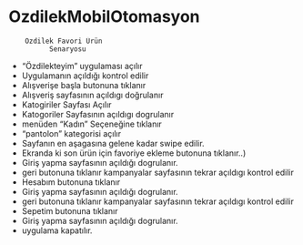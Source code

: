 # OzdilekMobilOtomasyon

        Ozdilek Favori Ürün 
              Senaryosu
              
              
- “Özdilekteyim” uygulaması açılır
- Uygulamanın açıldığı kontrol edilir
- Alışverişe başla butonuna tıklanır
- Alışveriş sayfasının açıldıgı doğrulanır
- Katogiriler Sayfası Açılır
- Katogoriler Sayfasının açıldıgı dogrulanır
- menüden “Kadın” Seçeneğine tıklanır
- “pantolon” kategorisi açılır
- Sayfanın en aşagasına gelene kadar swipe edilir.
- Ekranda ki son ürün için favoriye ekleme butonuna tıklanır..)
- Giriş yapma sayfasının açıldığı dogrulanır.
- geri butonuna tıklanır kampanyalar sayfasının tekrar açıldıgı kontrol edilir
- Hesabım butonuna tıklanır
- Giriş yapma sayfasının açıldığı dogrulanır.
- geri butonuna tıklanır kampanyalar sayfasının tekrar açıldıgı kontrol edilir
- Sepetim butonuna tıklanır
- Giriş yapma sayfasının açıldığı dogrulanır.
- uygulama kapatılır.
